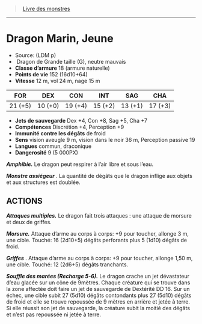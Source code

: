﻿> [Livre des monstres](tome_of_beasts.md)

---

# Dragon Marin, Jeune

- Source: (LDM p)
-  Dragon de Grande taille (G), neutre mauvais
- **Classe d’armure** 18 (armure naturelle)
- **Points de vie** 152 (16d10+64)
- **Vitesse** 12 m, vol 24 m, nage 15 m

|FOR|DEX|CON|INT|SAG|CHA|
|---|---|---|---|---|---|
|21 (+5)|10 (+0)|19 (+4)|15 (+2)|13 (+1)|17 (+3)|

- **Jets de sauvegarde** Dex +4, Con +8, Sag +5, Cha +7
- **Compétences** Discrétion +4, Perception +9
- **Immunité contre les dégâts** de froid
- **Sens** vision aveugle 9 m, vision dans le noir 36 m, Perception passive 19
- **Langues** commun, draconique
- **Dangerosité** 9 (5 000PX)

**_Amphibie._** Le dragon peut respirer à l’air libre et sous l’eau.

**_Monstre assiégeur_** . La quantité de dégâts que le dragon inflige aux objets et aux structures est doublée.

## ACTIONS

**_Attaques multiples._** Le dragon fait trois attaques : une attaque de morsure et deux de griffes.

**_Morsure._** Attaque d’arme au corps à corps: +9 pour toucher, allonge 3 m, une cible. Touché: 16 (2d10+5) dégâts perforants plus 5 (1d10) dégâts de froid.

**_Griffes_** . Attaque d’arme au corps à corps: +9 pour toucher, allonge 1,50 m, une cible. Touché: 12 (2d6+5) dégâts tranchants.

**_Souffle des marées (Recharge 5-6)._** Le dragon crache un jet dévastateur d’eau glacée sur un cône de 9mètres. Chaque créature qui se trouve dans la zone affectée doit faire un jet de sauvegarde de Dextérité DD 16. Sur un échec, une cible subit 27 (5d10) dégâts contondants plus 27 (5d10) dégâts de froid et elle se trouve repoussée de 9 mètres en arrière et jetée à terre. Si elle réussit son jet de sauvegarde, la créature subit la moitié des dégâts et n’est pas repoussée ni jetée à terre.

